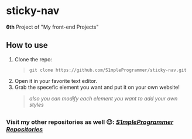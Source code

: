 # sticky-nav
**6th** Project of "My front-end Projects"
## How to use
1. Clone the repo:
      > `git clone https://github.com/S1mpleProgrammer/sticky-nav.git`
2. Open it in your favorite text editor.
3. Grab the specefic element you want and put it on your own website!
      > *also you can modify each element you want to add your own styles*
##
### Visit my other repositories as well :wink:: *[S1mpleProgrammer Repositories](https://github.com/S1mpleProgrammer?tab=repositories)*

